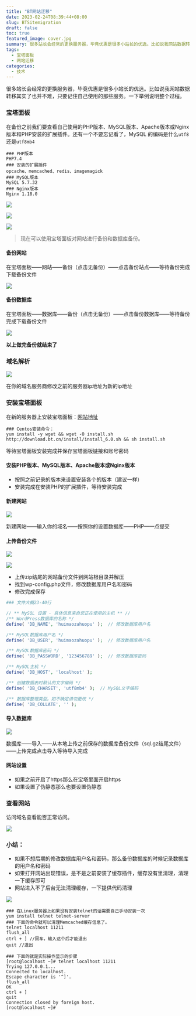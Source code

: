 ```yaml
---
title: "BT网站迁移"
date: 2023-02-24T08:39:44+08:00
slug: BTSitemigration
draft: false
toc: true
featured_image: cover.jpg
summary: 很多站长会经常的更换服务器，毕竟优惠是很多小站长的优选。比如说我网站数据转移其实了也并不难，只要记住自己使用的那些服务。一下举例说明整个过程。
tags:
  - 宝塔面板
  - 网站迁移
categories:
  - 技术
---
```



很多站长会经常的更换服务器，毕竟优惠是很多小站长的优选。比如说我网站数据转移其实了也并不难，只要记住自己使用的那些服务。一下举例说明整个过程。

### 宝塔面板

在备份之前我们要查看自己使用的PHP版本、MySQL版本、Apache版本或Nginx版本和PHP安装的扩展插件。还有一个不要忘记看了，MySQL 的编码是什么`utf8`还是`utf8mb4`

```shell
### PHP版本
PHP7.4
### 安装的扩展插件
opcache、memcached、redis、imagemagick
### MySQL版本
MySQL 5.7.32
### Nginx版本
Nginx 1.18.0
```

![](20210211133751.png)

![](20210211134031.png)

![](20210211135025.png)

> 现在可以使用宝塔面板对网站进行备份和数据库备份。

#### 备份网站

在宝塔面板——网站——备份（点击无备份）——点击备份站点——等待备份完成下载备份文件

![](20210211132657.jpg)

#### 备份数据库

在宝塔面板——数据库——备份（点击无备份）——点击备份数据库——等待备份完成下载备份文件

![](20210211133221.png)

**以上做完备份就结束了**

### 域名解析

![](20210211142316.png)

在你的域名服务商修改之前的服务器ip地址为新的ip地址

### 安装宝塔面板

在新的服务器上安装宝塔面板：[网站地址](https://www.bt.cn/bbs/thread-19376-1-1.html)

```shell
### Centos安装命令：
yum install -y wget && wget -O install.sh http://download.bt.cn/install/install_6.0.sh && sh install.sh
```

等待宝塔面板安装完成并保存宝塔面板链接和账号密码

#### 安装PHP版本、MySQL版本、Apache版本或Nginx版本

- 按照之前记录的版本来设置安装各个的版本（建议一样）
- 安装完成在安装PHP的扩展插件，等待安装完成

#### 新建网站

![](20210211140114.png)

新建网站——输入你的域名——按照你的设置数据库——PHP——点提交

#### 上传备份文件

![](20210211140814.png)

![](20210211140908.png)

- 上传zip结尾的网站备份文件到网站根目录并解压
- 找到wp-config.php文件，修改数据库用户名和密码
- 修改完成保存

```php
### 文件大概23-40行

// ** MySQL 设置 - 具体信息来自您正在使用的主机 ** //
/** WordPress数据库的名称 */
define( 'DB_NAME', 'huimaozahuopu' );  // 修改数据库用户名

/** MySQL数据库用户名 */
define( 'DB_USER', 'huimaozahuopu' );  // 修改数据库用户名

/** MySQL数据库密码 */
define( 'DB_PASSWORD', '123456789' );  // 修改数据库密码

/** MySQL主机 */
define( 'DB_HOST', 'localhost' );

/** 创建数据表时默认的文字编码 */
define( 'DB_CHARSET', 'utf8mb4' );  // MySQL文字编码

/** 数据库整理类型。如不确定请勿更改 */
define( 'DB_COLLATE', '' );
```

#### 导入数据库

![](20210211141740.png)

数据库——导入——从本地上传之前保存的数据库备份文件（sql.gz结尾文件）——上传完成点击导入等待导入完成

#### 网站设置

- 如果之前开启了https那么在宝塔里面开启https
- 如果设置了伪静态那么也要设置伪静态

### 查看网站

访问域名查看能否正常访问。

![](20210211142735.jpg)

### 小结：

- 如果不想后期的修改数据库用户名和密码，那么备份数据库的时候记录数据库的用户名和密码
- 如果打开网站出现错误，是不是之前安装了缓存插件，缓存没有里清理，清理一下缓存即可
- 网站进入不了后台无法清理缓存，一下提供代码清理

![](20210209001304.png)

```shell
### 在Linux服务器上如果没有安装telnet的话需要自己手动安装一次
yum install telnet telnet-server
### 下面的命令就可以清理Memcached缓存信息了。
telnet localhost 11211
flush_all
ctrl + ] //回车，输入这个后才能退出
quit //退出
```

```shell
### 下面的就是实际操作显示的步骤
[root@localhost ~]# telnet localhost 11211
Trying 127.0.0.1...
Connected to localhost.
Escape character is '^]'.
flush_all
OK
ctrl + ]
quit
Connection closed by foreign host.
[root@localhost ~]#
```
